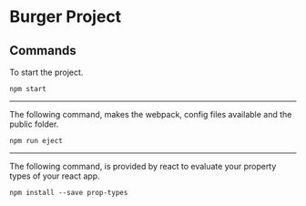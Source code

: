 # Burger Project

## Commands
To start the project.
```
npm start
```
___
The following command, makes the webpack, config files available 
and the public folder.
```
npm run eject
```
___
The following command, is provided by react to evaluate your
property types of your react app.
```
npm install --save prop-types
```